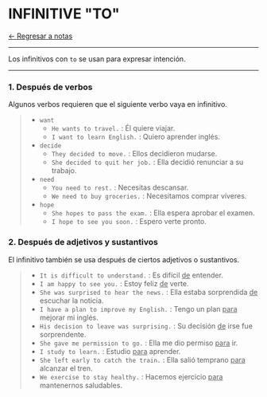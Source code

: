 # INFINITIVE "TO"

[← Regresar a notas](../../README.md) <br>

---

Los infinitivos con `to` se usan para expresar intención.

---

### 1. Después de verbos
Algunos verbos requieren que el siguiente verbo vaya en infinitivo.

> - `want`
>   - `He wants to travel.` : Él quiere viajar.
>   - `I want to learn English.` : Quiero aprender inglés.
> - `decide `
>   - `They decided to move.` : Ellos decidieron mudarse.
>   - `She decided to quit her job.` : Ella decidió renunciar a su trabajo.
> - `need `
>   - `You need to rest.` : Necesitas descansar.
>   - `We need to buy groceries.` : Necesitamos comprar víveres.
> - `hope`
>   - `She hopes to pass the exam.` : Ella espera aprobar el examen.
>   - `I hope to see you soon.` : Espero verte pronto.

### 2. Después de adjetivos y sustantivos
El infinitivo también se usa después de ciertos adjetivos o sustantivos.

> - `It is difficult to understand.` : Es difícil <u>de</u> entender.
> - `I am happy to see you.` : Estoy feliz <u>de</u> verte.
> - `She was surprised to hear the news.` : Ella estaba sorprendida <u>de</u> escuchar la noticia.
> - `I have a plan to improve my English.` : Tengo un plan <u>para</u> mejorar mi inglés.
> - `His decision to leave was surprising.` : Su decisión <u>de</u> irse fue sorprendente.
> - `She gave me permission to go.` : Ella me dio permiso <u>para</u> ir.
> - `I study to learn.` : Estudio <u>para</u> aprender.
> - `She left early to catch the train.` : Ella salió temprano <u>para</u> alcanzar el tren.
> - `We exercise to stay healthy.` : Hacemos ejercicio <u>para</u> mantenernos saludables.

